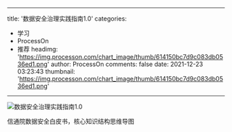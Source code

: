 
---
title: '数据安全治理实践指南1.0'
categories: 
 - 学习
 - ProcessOn
 - 推荐
headimg: 'https://img.processon.com/chart_image/thumb/614150bc7d9c083db0536ed1.png'
author: ProcessOn
comments: false
date: 2021-12-23 03:23:43
thumbnail: 'https://img.processon.com/chart_image/thumb/614150bc7d9c083db0536ed1.png'
---

<div>   
<img class="thumb" alt="数据安全治理实践指南1.0" src="https://img.processon.com/chart_image/thumb/614150bc7d9c083db0536ed1.png" referrerpolicy="no-referrer">
<p>信通院数据安全白皮书，核心知识结构思维导图</p>  
</div>
            
